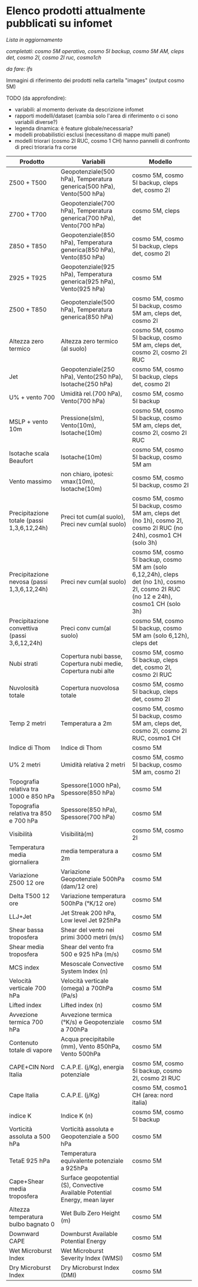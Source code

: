 # Elenco prodotti attualmente pubblicati su infomet

*Lista in aggiornamento*

*completati: cosmo 5M operativo, cosmo 5I backup, cosmo 5M AM, cleps det, cosmo 2I, cosmo 2I ruc, cosmo1ch*

*da fare: ifs*

Immagini di riferimento dei prodotti nella cartella "images" (output cosmo 5M)

TODO (da approfondire):
 - variabili: al momento derivate da descrizione infomet
 - rapporti modelli/dataset (cambia solo l'area di riferimento o ci sono variabili diverse?)
 - legenda dinamica: è feature globale/necessaria?
 - modelli probabilistici esclusi (necessitano di mappe multi panel)
 - modelli triorari (cosmo 2I RUC, cosmo 1 CH) hanno pannelli di confronto di preci trioraria fra corse 


| Prodotto       | Variabili | Modello |
| -------------- | --------- | ------- |
| Z500 + T500    | Geopotenziale(500 hPa), Temperatura generica(500 hPa), Vento(500 hPa) | cosmo 5M, cosmo 5I backup, cleps det, cosmo 2I |
| Z700 + T700    | Geopotenziale(700 hPa), Temperatura generica(700 hPa), Vento(700 hPa) | cosmo 5M, cleps det |
| Z850 + T850    | Geopotenziale(850 hPa), Temperatura generica(850 hPa), Vento(850 hPa) | cosmo 5M, cosmo 5I backup, cleps det, cosmo 2I |
| Z925 + T925    | Geopotenziale(925 hPa), Temperatura generica(925 hPa), Vento(925 hPa) | cosmo 5M |
| Z500 + T850    | Geopotenziale(500 hPa), Temperatura generica(850 hPa) | cosmo 5M, cosmo 5I backup, cosmo 5M am, cleps det, cosmo 2I |
| Altezza zero termico | Altezza zero termico (al suolo) | cosmo 5M, cosmo 5I backup, cosmo 5M am, cleps det, cosmo 2I, cosmo 2I RUC |
| Jet              | Geopotenziale(250 hPa), Vento(250 hPa), Isotache(250 hPa) | cosmo 5M, cosmo 5I backup, cleps det, cosmo 2I |
| U% + vento 700   | Umidità rel.(700 hPa), Vento(700 hPa) | cosmo 5M, cosmo 5I backup |
| MSLP + vento 10m | Pressione(slm), Vento(10m), Isotache(10m) | cosmo 5M, cosmo 5I backup, cosmo 5M am, cleps det, cosmo 2I, cosmo 2I RUC |
| Isotache scala Beaufort | Isotache(10m) | cosmo 5M, cosmo 5I backup, cosmo 5M am | 
| Vento massimo | non chiaro, ipotesi: vmax(10m), Isotache(10m) | cosmo 5M, cosmo 5I backup, cosmo 2I |
| Precipitazione totale (passi 1,3,6,12,24h)   | Preci tot cum(al suolo), Preci nev cum(al suolo) | cosmo 5M, cosmo 5I backup, cosmo 5M am, cleps det (no 1h), cosmo 2I, cosmo 2I RUC (no 24h), cosmo1 CH (solo 3h) |
| Precipitazione nevosa (passi 1,3,6,12,24h)   | Preci nev cum(al suolo)  | cosmo 5M, cosmo 5I backup, cosmo 5M am (solo 6,12,24h), cleps det (no 1h), cosmo 2I, cosmo 2I RUC (no 12 e 24h), cosmo1 CH (solo 3h) |
| Precipitazione convettiva (passi 3,6,12,24h) | Preci conv cum(al suolo) | cosmo 5M, cosmo 5I backup, cosmo 5M am (solo 6,12h), cleps det |
| Nubi strati       | Copertura nubi basse, Copertura nubi medie, Copertura nubi alte | cosmo 5M, cosmo 5I backup, cleps det, cosmo 2I, cosmo 2I RUC |
| Nuvolosità totale | Copertura nuovolosa totale | cosmo 5M, cosmo 5I backup, cleps det, cosmo 2I |
| Temp 2 metri      | Temperatura a 2m | cosmo 5M, cosmo 5I backup, cosmo 5M am, cleps det, cosmo 2I, cosmo 2I RUC, cosmo1 CH |
| Indice di Thom    | Indice di Thom | cosmo 5M |
| U% 2 metri        | Umidità relativa 2 metri | cosmo 5M, cosmo 5I backup, cosmo 5M am, cosmo 2I |
| Topografia relativa tra 1000 e 850 hPa | Spessore(1000 hPa), Spessore(850 hPa) | cosmo 5M |
| Topografia relativa tra 850 e 700 hPa  | Spessore(850 hPa), Spessore(700 hPa)  | cosmo 5M |
| Visibilità        | Visibilità(m) | cosmo 5M, cosmo 2I |
| Temperatura media giornaliera | media temperatura a 2m | cosmo 5M |
| Variazione Z500 12 ore | Variazione Geopotenziale 500hPa (dam/12 ore)   | cosmo 5M |
| Delta T500 12 ore      | Variazione temperatura 500hPa (°K/12 ore)      | cosmo 5M |
| LLJ+Jet                | Jet Streak 200 hPa, Low level Jet 925hPa       | cosmo 5M |
| Shear bassa troposfera | Shear del vento nei primi 3000 metri (m/s)     | cosmo 5M |
| Shear media troposfera | Shear del vento fra 500 e 925 hPa (m/s)        | cosmo 5M |
| MCS index              | Mesoscale Convective System Index (n)          | cosmo 5M |
| Velocità verticale 700 hPa | Velocità verticale (omega) a 700hPa (Pa/s) | cosmo 5M |
| Lifted index           | Lifted index (n)                               | cosmo 5M |
| Avvezione termica 700 hPa  | Avvezione termica (°K/s) e Geopotenziale a 700hPa | cosmo 5M |
| Contenuto totale di vapore | Acqua precipitabile (mm), Vento 850hPa, Vento 500hPa | cosmo 5M |
| CAPE+CIN Nord Italia   | C.A.P.E. (j/Kg), energia potenziale | cosmo 5M, cosmo 5I backup, cosmo 2I, cosmo 2I RUC |
| Cape Italia            | C.A.P.E. (j/Kg)                     | cosmo 5M, cosmo1 CH (area: nord italia) |
| indice K               | Indice K (n)                        | cosmo 5M, cosmo 5I backup |
| Vorticità assoluta a 500 hPa | Vorticità assoluta e Geopotenziale a 500 hPa | cosmo 5M |
| TetaE 925 hPa          | Temperatura equivalente potenziale a 925hPa        | cosmo 5M |
| Cape+Shear media troposfera | Surface geopotential (S), Convective Available Potential Energy, mean layer | cosmo 5M |
| Altezza temperatura bulbo bagnato 0 | Wet Bulb Zero Height (m) | cosmo 5M |
| Downward CAPE               | Downburst Available Potential Energy | cosmo 5M |
| Wet Microburst Index        | Wet Microburst Severity Index (WMSI)  | cosmo 5M |
| Dry Microburst Index        | Dry Microburst Index (DMI) | cosmo 5M |


